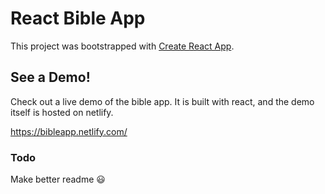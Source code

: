 # React Bible App

This project was bootstrapped with [Create React App](https://github.com/facebookincubator/create-react-app).

## See a Demo!
Check out a live demo of the bible app. It is built with react, and the demo itself is hosted on netlify.

https://bibleapp.netlify.com/

### Todo
Make better readme :smiley:
